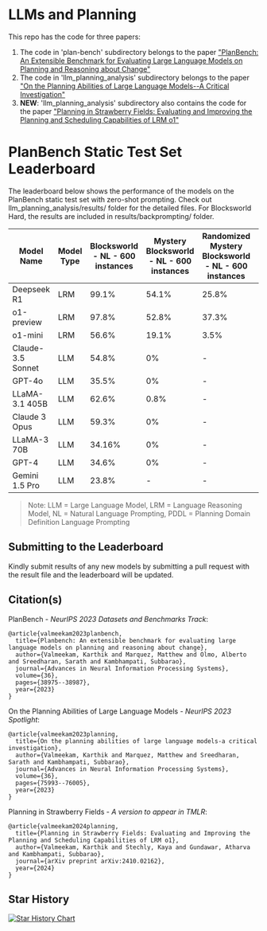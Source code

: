 # LLMs and Planning

This repo has the code for three papers:
1. The code in 'plan-bench' subdirectory belongs to the paper ["PlanBench: An Extensible Benchmark for Evaluating Large Language Models on Planning and Reasoning about Change"](https://arxiv.org/abs/2206.10498)
2. The code in 'llm_planning_analysis' subdirectory belongs to the paper ["On the Planning Abilities of Large Language Models--A Critical Investigation"](https://arxiv.org/abs/2305.15771)
3. **NEW**: 'llm_planning_analysis' subdirectory also contains the code for the paper ["Planning in Strawberry Fields:
Evaluating and Improving the Planning and
Scheduling Capabilities of LRM o1"](https://arxiv.org/pdf/2410.02162)

# PlanBench Static Test Set Leaderboard

The leaderboard below shows the performance of the models on the PlanBench static test set with zero-shot prompting. Check out llm_planning_analysis/results/ folder for the detailed files. For Blocksworld Hard, the results are included in results/backprompting/ folder.

| Model Name | Model Type | Blocksworld - NL - 600 instances | Mystery Blocksworld - NL - 600 instances | Randomized Mystery Blocksworld - NL - 600 instances | Blocksworld Hard - PDDL - 110 instances |
|------------|------------|----------------------------------|----------------------------------------|--------------------------------------------------|----------------------------------------|
| Deepseek R1 | LRM | 99.1% | 54.1% | 25.8% | 53.6% |
| o1-preview | LRM | 97.8% | 52.8% | 37.3% | 23.65% |
| o1-mini | LRM | 56.6% | 19.1% | 3.5% | 10% |
| Claude-3.5 Sonnet | LLM | 54.8% | 0% | - | - |
| GPT-4o | LLM | 35.5% | 0% | - | - |
| LLaMA-3.1 405B | LLM | 62.6% | 0.8% | - | - |
| Claude 3 Opus | LLM | 59.3% | 0% | - | - |
| LLaMA-3 70B | LLM | 34.16% | 0% | - | - |
| GPT-4 | LLM | 34.6% | 0% | - | - |
| Gemini 1.5 Pro | LLM | 23.8% | - | - | - |

> Note: LLM = Large Language Model, LRM = Language Reasoning Model, NL = Natural Language Prompting, PDDL = Planning Domain Definition Language Prompting
## Submitting to the Leaderboard

Kindly submit results of any new models by submitting a pull request with the result file and the leaderboard will be updated.

## Citation(s)

PlanBench - _NeurIPS 2023 Datasets and Benchmarks Track_:
```
@article{valmeekam2023planbench,
  title={Planbench: An extensible benchmark for evaluating large language models on planning and reasoning about change},
  author={Valmeekam, Karthik and Marquez, Matthew and Olmo, Alberto and Sreedharan, Sarath and Kambhampati, Subbarao},
  journal={Advances in Neural Information Processing Systems},
  volume={36},
  pages={38975--38987},
  year={2023}
}
```

On the Planning Abilities of Large Language Models - _NeurIPS 2023 Spotlight_:
```
@article{valmeekam2023planning,
  title={On the planning abilities of large language models-a critical investigation},
  author={Valmeekam, Karthik and Marquez, Matthew and Sreedharan, Sarath and Kambhampati, Subbarao},
  journal={Advances in Neural Information Processing Systems},
  volume={36},
  pages={75993--76005},
  year={2023}
}
```

Planning in Strawberry Fields - _A version to appear in TMLR_:
```
@article{valmeekam2024planning,
  title={Planning in Strawberry Fields: Evaluating and Improving the Planning and Scheduling Capabilities of LRM o1},
  author={Valmeekam, Karthik and Stechly, Kaya and Gundawar, Atharva and Kambhampati, Subbarao},
  journal={arXiv preprint arXiv:2410.02162},
  year={2024}
}
```

## Star History

[![Star History Chart](https://api.star-history.com/svg?repos=karthikv792/LLMs-Planning&type=Date)](https://www.star-history.com/#karthikv792/LLMs-Planning&Date)

